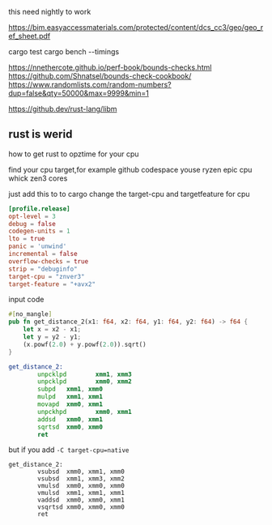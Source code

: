 this need nightly to work


https://bim.easyaccessmaterials.com/protected/content/dcs_cc3/geo/geo_ref_sheet.pdf


cargo test
cargo bench
--timings

https://nnethercote.github.io/perf-book/bounds-checks.html
https://github.com/Shnatsel/bounds-check-cookbook/
https://www.randomlists.com/random-numbers?dup=false&qty=50000&max=9999&min=1


https://github.dev/rust-lang/libm
## rust is werid

how to get rust to opztime for your cpu 

find your cpu target,for example github codespace youse ryzen epic cpu whick zen3 cores

just add this to to cargo  change the target-cpu and targetfeature for cpu 

```toml
[profile.release]
opt-level = 3
debug = false
codegen-units = 1
lto = true
panic = 'unwind'
incremental = false
overflow-checks = true
strip = "debuginfo"
target-cpu = "znver3"
target-feature = "+avx2"
```


input code
```rust 
#[no_mangle]
pub fn get_distance_2(x1: f64, x2: f64, y1: f64, y2: f64) -> f64 {
    let x = x2 - x1;
    let y = y2 - y1;
    (x.powf(2.0) + y.powf(2.0)).sqrt()
}
```


```asm
get_distance_2:
        unpcklpd        xmm1, xmm3
        unpcklpd        xmm0, xmm2
        subpd   xmm1, xmm0
        mulpd   xmm1, xmm1
        movapd  xmm0, xmm1
        unpckhpd        xmm0, xmm1
        addsd   xmm0, xmm1
        sqrtsd  xmm0, xmm0
        ret
```

but if you add `-C target-cpu=native`

```
get_distance_2:
        vsubsd  xmm0, xmm1, xmm0
        vsubsd  xmm1, xmm3, xmm2
        vmulsd  xmm0, xmm0, xmm0
        vmulsd  xmm1, xmm1, xmm1
        vaddsd  xmm0, xmm0, xmm1
        vsqrtsd xmm0, xmm0, xmm0
        ret
```
